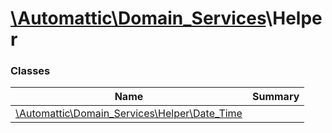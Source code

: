 # [\Automattic](../namespaces/automattic.md)[\Domain_Services](../namespaces/automattic-domain-services.md)\Helper

### Classes

| Name | Summary |
|------|---------|
| [\Automattic\Domain_Services\Helper\Date_Time](../classes/Automattic-Domain-Services-Helper-Date-Time.md) |  |
